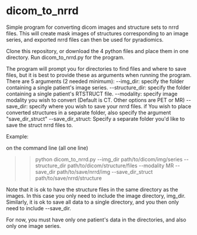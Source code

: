 # dicom_to_nrrd
Simple program for converting dicom images and structure sets to nrrd files. This will create mask images of structures corresponding to an image series, and exported nrrd files can then be used for pyradiomics. 

Clone this repository, or download the 4 python files and place them in one directory. Run dicom_to_nrrd.py for the program.

The program will prompt you for directories to find files and where to save files, but it is best to provide these as arguments when running the program. 
There are 5 arguments (2 needed minimum):
--img_dir: specify the folder containing a single patient's image series.
--structure_dir: specify the folder containing a single patient's RTSTRUCT file.
--modality: specify image modality you wish to convert (Default is CT. Other options are PET or MR)
--save_dir: specify where you wish to save your nrrd files. if You wish to place converted structures in a separate folder, also specify the argument "save_dir_struct\"
--save_dir_struct: Specify a separate folder you'd like to save the struct nrrd files to.

Example:

on the command line (all one line) 
>> python dicom_to_nrrd.py --img_dir path/to/dicom/img/series --structure_dir path/to/dicom/structure/files  --modality MR --save_dir path/to/save/nrrd/img --save_dir_struct path/to/save/nrrd/structure

Note that it is ok to have the structure files in the same directory as the images. In this case you only need to include the image directory, img_dir. Similarly, it is ok to save all data to a single directory, and you then only need to include --save_dir.

For now, you must have only one patient's data in the directories, and also only one image series. 
